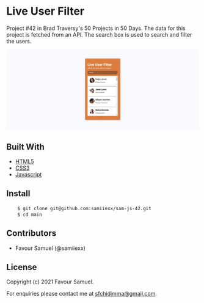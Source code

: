 # Live User Filter
Project #42 in Brad Traversy's 50 Projects in 50 Days. The data for this project is fetched from an API. The search box is used to search and filter the users.

![Live User Filter](screenshot.jpg)

## Built With
- [HTML5](https://developer.mozilla.org/en-US/docs/Web/Guide/HTML/HTML5)
- [CSS3](https://developer.mozilla.org/en-US/docs/Web/CSS)
- [Javascript](https://developer.mozilla.org/en-US/docs/Web/JavaScript)

## Install
```
    $ git clone git@github.com:samiiexx/sam-js-42.git
    $ cd main
```  
## Contributors
- Favour Samuel (@samiiexx)

## License
Copyright (c) 2021 Favour Samuel.

For enquiries please contact me at [sfchidimma@gmail.com](mailto:sfchidimma@gmail.com).